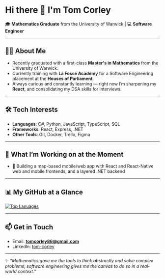 # Hi there 👋 I'm Tom Corley  

🎓 **Mathematics Graduate** from the University of Warwick | 💻 **Software Engineer**  

---

## 👨‍💻 About Me
- Recently graduated with a first-class **Master's in Mathematics** from the University of Warwick.  
- Currently training with **La Fosse Academy** for a Software Engineering placement at the **Houses of Parliament**.  
- Always curious and constantly learning — right now I’m sharpening my **React**, and consolidating my DSA skills for interviews.  

---

## 🛠️ Tech Interests
- **Languages**: C#, Python, JavaScript, TypeScript, SQL  
- **Frameworks**: React, Express, .NET
- **Other Tools**: Git, Docker, Trello, Figma

---

## 🌱 What I’m Working on at the Moment
- 📘 Building a map-based mobile/web app with React and React-Native web and mobile frontends, and a layered .NET backend

---

## 📊 My GitHub at a Glance
[![Top Lanuages](https://github-readme-stats.vercel.app/api/top-langs/?username=tom-corley&layout=pie)](https://github.com/anuraghazra/github-readme-stats)

---

## 📫 Get in Touch
- Email: **tomcorley86@gmail.com**  
- LinkedIn: [tom-corley](https://www.linkedin.com/in/tom-corley/)

---

✨ *“Mathematics gave me the tools to think abstractly and solve complex problems; software engineering gives me the canvas to do so in a real-world context.”*
